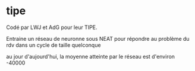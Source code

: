 # tipe

Codé par LWJ et AdG pour leur TIPE.

Entraine un réseau de neuronne sous NEAT pour répondre au problème du rdv dans un cycle de taille quelconque

au jour d'aujourd'hui, la moyenne atteinte par le réseau est d'environ -40000

